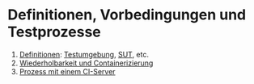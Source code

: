 
Definitionen, Vorbedingungen und Testprozesse
=============================================

 1. [Definitionen](definitionen.md): [Testumgebung](testumgebung.md), [SUT](was-ist-die-sut.md), etc.
 1. [Wiederholbarkeit und Containerizierung](stabile-testumgebung.md)
 1. [Prozess mit einem CI-Server](prozess-mit-ci-server.md)
 
